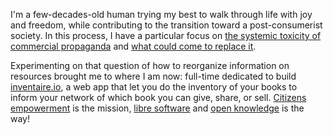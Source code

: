 I'm a few-decades-old human trying my best to walk through life with joy and freedom, while contributing to the transition toward a post-consumerist society. In this process, I have a particular focus on [the systemic toxicity of commercial propaganda](/articles/paper-ethical-marketing/) and [what could come to replace it](/articles/p2p-rm).

Experimenting on that question of how to reorganize information on resources brought me to where I am now: full-time dedicated to build [inventaire.io](https://inventaire.io), a web app that let you do the inventory of your books to inform your network of which book you can give, share, or sell. [Citizens empowerment](/posts/accelerer-le-darwinisme-economique-de-la-transition-ecologique/) is the mission, [libre software](/tags/libre) and [open knowledge](/tags/openknowledge) is the way!

